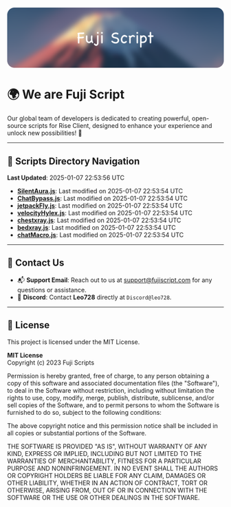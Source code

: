 ![Banner](.github/b.webp)

# 🌍 **We are Fuji Script**

Our global team of developers is dedicated to creating powerful, open-source scripts for Rise Client, designed to enhance your experience and unlock new possibilities! 🌟

---
<!-- SCRIPTS_NAVIGATION_START -->
## 📂 **Scripts Directory Navigation**

**Last Updated**: 2025-01-07 22:53:56 UTC

- **[SilentAura.js](scripts/SilentAura.js)**: Last modified on 2025-01-07 22:53:54 UTC
- **[ChatBypass.js](scripts/ChatBypass.js)**: Last modified on 2025-01-07 22:53:54 UTC
- **[jetpackFly.js](scripts/jetpackFly.js)**: Last modified on 2025-01-07 22:53:54 UTC
- **[velocityHylex.js](scripts/velocityHylex.js)**: Last modified on 2025-01-07 22:53:54 UTC
- **[chestxray.js](scripts/chestxray.js)**: Last modified on 2025-01-07 22:53:54 UTC
- **[bedxray.js](scripts/bedxray.js)**: Last modified on 2025-01-07 22:53:54 UTC
- **[chatMacro.js](scripts/chatMacro.js)**: Last modified on 2025-01-07 22:53:54 UTC

<!-- SCRIPTS_NAVIGATION_END -->

---

## 💬 **Contact Us**  
- 📬 **Support Email**: Reach out to us at [support@fujiscript.com](mailto:support@fujiscript.com) for any questions or assistance.  
- 💬 **Discord**: Contact **Leo728** directly at `Discord@leo728`.

---

## 📜 **License**

This project is licensed under the MIT License.  

**MIT License**  
Copyright (c) 2023 Fuji Scripts  

Permission is hereby granted, free of charge, to any person obtaining a copy of this software and associated documentation files (the "Software"), to deal in the Software without restriction, including without limitation the rights to use, copy, modify, merge, publish, distribute, sublicense, and/or sell copies of the Software, and to permit persons to whom the Software is furnished to do so, subject to the following conditions:  

The above copyright notice and this permission notice shall be included in all copies or substantial portions of the Software.  

THE SOFTWARE IS PROVIDED "AS IS", WITHOUT WARRANTY OF ANY KIND, EXPRESS OR IMPLIED, INCLUDING BUT NOT LIMITED TO THE WARRANTIES OF MERCHANTABILITY, FITNESS FOR A PARTICULAR PURPOSE AND NONINFRINGEMENT. IN NO EVENT SHALL THE AUTHORS OR COPYRIGHT HOLDERS BE LIABLE FOR ANY CLAIM, DAMAGES OR OTHER LIABILITY, WHETHER IN AN ACTION OF CONTRACT, TORT OR OTHERWISE, ARISING FROM, OUT OF OR IN CONNECTION WITH THE SOFTWARE OR THE USE OR OTHER DEALINGS IN THE SOFTWARE.  
